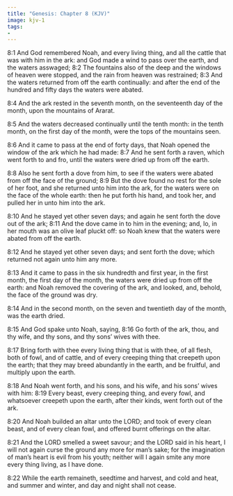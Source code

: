 ```yaml
---
title: "Genesis: Chapter 8 (KJV)"
image: kjv-1
tags:
-
---
```

8:1 And God remembered Noah, and every living thing, and all the cattle that was with him in the ark: and God made a wind to pass over the earth, and the waters asswaged; 8:2 The fountains also of the deep and the windows of heaven were stopped, and the rain from heaven was restrained; 8:3 And the waters returned from off the earth continually: and after the end of the hundred and fifty days the waters were abated.

8:4 And the ark rested in the seventh month, on the seventeenth day of the month, upon the mountains of Ararat.

8:5 And the waters decreased continually until the tenth month: in the tenth month, on the first day of the month, were the tops of the mountains seen.

8:6 And it came to pass at the end of forty days, that Noah opened the window of the ark which he had made: 8:7 And he sent forth a raven, which went forth to and fro, until the waters were dried up from off the earth.

8:8 Also he sent forth a dove from him, to see if the waters were abated from off the face of the ground; 8:9 But the dove found no rest for the sole of her foot, and she returned unto him into the ark, for the waters were on the face of the whole earth: then he put forth his hand, and took her, and pulled her in unto him into the ark.

8:10 And he stayed yet other seven days; and again he sent forth the dove out of the ark; 8:11 And the dove came in to him in the evening; and, lo, in her mouth was an olive leaf pluckt off: so Noah knew that the waters were abated from off the earth.

8:12 And he stayed yet other seven days; and sent forth the dove; which returned not again unto him any more.

8:13 And it came to pass in the six hundredth and first year, in the first month, the first day of the month, the waters were dried up from off the earth: and Noah removed the covering of the ark, and looked, and, behold, the face of the ground was dry.

8:14 And in the second month, on the seven and twentieth day of the month, was the earth dried.

8:15 And God spake unto Noah, saying, 8:16 Go forth of the ark, thou, and thy wife, and thy sons, and thy sons’ wives with thee.

8:17 Bring forth with thee every living thing that is with thee, of all flesh, both of fowl, and of cattle, and of every creeping thing that creepeth upon the earth; that they may breed abundantly in the earth, and be fruitful, and multiply upon the earth.

8:18 And Noah went forth, and his sons, and his wife, and his sons’ wives with him: 8:19 Every beast, every creeping thing, and every fowl, and whatsoever creepeth upon the earth, after their kinds, went forth out of the ark.

8:20 And Noah builded an altar unto the LORD; and took of every clean beast, and of every clean fowl, and offered burnt offerings on the altar.

8:21 And the LORD smelled a sweet savour; and the LORD said in his heart, I will not again curse the ground any more for man’s sake; for the imagination of man’s heart is evil from his youth; neither will I again smite any more every thing living, as I have done.

8:22 While the earth remaineth, seedtime and harvest, and cold and heat, and summer and winter, and day and night shall not cease.